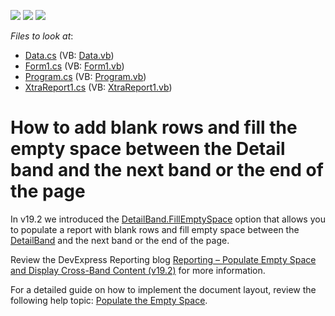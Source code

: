 <!-- default badges list -->
![](https://img.shields.io/endpoint?url=https://codecentral.devexpress.com/api/v1/VersionRange/128602399/19.2.3%2B)
[![](https://img.shields.io/badge/Open_in_DevExpress_Support_Center-FF7200?style=flat-square&logo=DevExpress&logoColor=white)](https://supportcenter.devexpress.com/ticket/details/E3740)
[![](https://img.shields.io/badge/📖_How_to_use_DevExpress_Examples-e9f6fc?style=flat-square)](https://docs.devexpress.com/GeneralInformation/403183)
<!-- default badges end -->
<!-- default file list -->
*Files to look at*:

* [Data.cs](./CS/WindowsFormsApplication1/Data.cs) (VB: [Data.vb](./VB/WindowsFormsApplication1/Data.vb))
* [Form1.cs](./CS/WindowsFormsApplication1/Form1.cs) (VB: [Form1.vb](./VB/WindowsFormsApplication1/Form1.vb))
* [Program.cs](./CS/WindowsFormsApplication1/Program.cs) (VB: [Program.vb](./VB/WindowsFormsApplication1/Program.vb))
* [XtraReport1.cs](./CS/WindowsFormsApplication1/XtraReport1.cs) (VB: [XtraReport1.vb](./VB/WindowsFormsApplication1/XtraReport1.vb))
<!-- default file list end -->
# How to add blank rows and fill the empty space between the Detail band and the next band or the end of the page

In v19.2 we introduced the [DetailBand.FillEmptySpace](https://docs.devexpress.com/XtraReports/DevExpress.XtraReports.UI.DetailBand.FillEmptySpace) option that allows you to populate a report with blank rows and fill empty space between the [DetailBand](https://docs.devexpress.com/XtraReports/DevExpress.XtraReports.UI.DetailBand) and the next band or the end of the page. 

Review the DevExpress Reporting blog [Reporting – Populate Empty Space and Display Cross-Band Content (v19.2)](https://community.devexpress.com/blogs/reporting/archive/2019/10/28/reporting-populate-empty-space-and-display-cross-band-content-v19-2.aspx) for more information.

For a detailed guide on how to implement the document layout, review the following help topic: [Populate the Empty Space](https://docs.devexpress.com/XtraReports/401300/create-popular-reports/create-a-report-with-cross-band-content-and-populated-empty-space#populate-the-empty-space).

